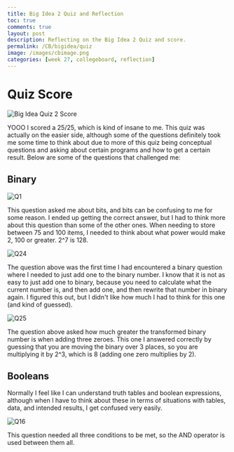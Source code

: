 ```yaml
---
title: Big Idea 2 Quiz and Reflection
toc: true
comments: true
layout: post
description: Reflecting on the Big Idea 2 Quiz and score.
permalink: /CB/bigidea/quiz
image: /images/cbimage.png
categories: [week 27, collegeboard, reflection]
---
```



# Quiz Score

![Big Idea Quiz 2 Score]({{site.baseurl}}/images/bigidea2.PNG)

YOOO I scored a 25/25, which is kind of insane to me. This quiz was actually on the easier side, although some of the questions definitely took me some time to think about due to more of this quiz being conceptual questions and asking about certain programs and how to get a certain result. Below are some of the questions that challenged me:


## Binary

![Q1]({{site.baseurl}}/images/q25.PNG)

This question asked me about bits, and bits can be confusing to me for some reason. I ended up getting the correct answer, but I had to think more about this question than some of the other ones. When needing to store between 75 and 100 items, I needed to think about what power would make 2, 100 or greater. 2^7 is 128. 


![Q24]({{site.baseurl}}/images/q24new.PNG)

The question above was the first time I had encountered a binary question where I needed to just add one to the binary number. I know that it is not as easy to just add one to binary, because you need to calculate what the current number is, and then add one, and then rewrite that number in binary again. I figured this out, but I didn't like how much I had to think for this one (and kind of guessed).


![Q25]({{site.baseurl}}/images/q25new.PNG)

The question above asked how much greater the transformed binary number is when adding three zeroes. This one I answered correctly by guessing that you are moving the binary over 3 places, so you are multiplying it by 2^3, which is 8 (adding one zero multiplies by 2).

## Booleans

Normally I feel like I can understand truth tables and boolean expressions, although when I have to think about these in terms of situations with tables, data, and intended results, I get confused very easily.

![Q16]({{site.baseurl}}/images/q16.PNG)

This question needed all three conditions to be met, so the AND operator is used between them all.